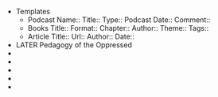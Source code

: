 - Templates
	- Podcast
	  Name::
	  Title::
	  Type:: Podcast
	  Date::
	  Comment::
	- Books
	  Title::
	  Format::
	  Chapter::
	  Author::
	  Theme::
	  Tags::
	- Article
	  Title::
	  Url::
	  Author::
	  Date::
- LATER Pedagogy of the Oppressed
-
-
-
-
-